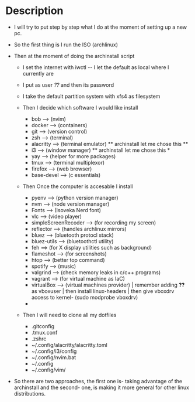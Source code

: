 # Description

- I will try to put step by step what I do at the moment
  of setting up a new pc.

- So the first thing is I run the ISO (archlinux)
- Then at the moment of doing the archinstall script
  - I set the internet with iwctl --
    I let the default as local where I currently are
  - I put as user *??* and then its password
  - I take the default partition system with xfs4 as filesystem
  - Then I decide which software I would like install
    - bob --> (nvim)
    - docker --> (containers)
    - git --> (version control)
    - zsh --> (terminal)
    - alacritty --> (terminal emulator) ** archinstall let me chose this **
    - i3 --> (window manager) ** archinstall let me chose this *
    - yay --> (helper for more packages)
    - tmux -->  (terminal multiplexor)
    - firefox --> (web browser)
    - base-devel --> (c essentials)

  - Then Once the computer is accesable I install
    - pyenv  --> (python version manager)
    - nvm --> (node  version manager)
    - Fonts --> (Isoveka Nerd font)
    - vlc --> (video player)
    - simpleScreenRecoder --> (for recording my screen)
    - reflector --> (handles archlinux mirrors)
    - bluez --> (bluetooth protocl stack)
    - bluez-utils --> (bluetoothctl utility)
    - feh ==> (for X display utilities such as background)
    - flameshot --> (for screenshots)
    - htop --> (better top command)
    - spotify --> (music)
    - valgrind --> (check memory leaks in c/c++ programs)
    - vagrant --> (for virtual machine as IaC)
    - virtualBox  --> (virtual machines provider) | 
      remember adding **??** as vboxuser 
      | then install linux-headers | then give vboxdrv access to kernel-
      (sudo modprobe vboxdrv)
    - 

  - Then I will need to clone all my dotfiles
    - .gitconfig
    - .tmux.conf
    - .zshrc
    - ~/.config/alacritty/alacritty.toml
    - ~/.config/i3/config
    - ~/.config/nvim.bat
    - ~/.config
    - ~/.config/vim/


- So there are two approaches, the first one is-
  taking advantage of the archinstall and the second-
  one, is making it more general for other linux distributions.

